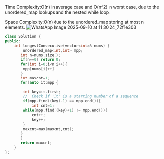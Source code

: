 Time Complexity:O(n) in average case and O(n^2) in worst case, due to the unordered_map lookups and the nested while loop.

Space Complexity:O(n) due to the unordered_map storing at most n elements.
![WhatsApp Image 2025-09-10 at 11 30 24_72f1e303](https://github.com/user-attachments/assets/bda47ca8-0d19-4df2-abca-32099a3c5b4c)

```cpp
class Solution {
public:
    int longestConsecutive(vector<int>& nums) {
        unordered_map<int,int> mpp;
       int n=nums.size();
       if(n==0) return 0;
       for(int i=0;i<n;i++){
        mpp[nums[i]++];
       } 
       int maxcnt=1;
       for(auto it:mpp){
        
        int key=it.first;
        //  Check if 'it' is a starting number of a sequence
        if(mpp.find((key)-1) == mpp.end()){
            int cnt=1;
        while(mpp.find((key)+1) != mpp.end()){
            cnt++;
            key++;
        }
        maxcnt=max(maxcnt,cnt);
       }
       }
       return maxcnt;
    }
};
